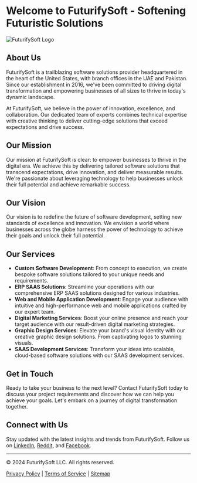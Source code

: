 # Welcome to FuturifySoft - Softening Futuristic Solutions

![FuturifySoft Logo](https://scontent.fhdd3-1.fna.fbcdn.net/v/t39.30808-6/434315594_122112742262250531_8134035666143766711_n.jpg?_nc_cat=110&ccb=1-7&_nc_sid=5f2048&_nc_eui2=AeH37JF-1GspH55ZB_FN5Ux6amwoPqgB0OpqbCg-qAHQ6jIrO1K1SAQp75YaJFTgpE8q4_3sIy23CbeilML9TG3d&_nc_ohc=zL0F4Lt1jVEAX_mDY7y&_nc_zt=23&_nc_ht=scontent.fhdd3-1.fna&cb_e2o_trans=t&oh=00_AfB6OA23A6P-Aenm8lUCm7LzZwDE9bzQMmLRnATajdveyw&oe=660F2343)

## About Us

FuturifySoft is a trailblazing software solutions provider headquartered in the heart of the United States, with branch offices in the UAE and Pakistan. Since our establishment in 2016, we've been committed to driving digital transformation and empowering businesses of all sizes to thrive in today's dynamic landscape.

At FuturifySoft, we believe in the power of innovation, excellence, and collaboration. Our dedicated team of experts combines technical expertise with creative thinking to deliver cutting-edge solutions that exceed expectations and drive success.

## Our Mission

Our mission at FuturifySoft is clear: to empower businesses to thrive in the digital era. We achieve this by delivering tailored software solutions that transcend expectations, drive innovation, and deliver measurable results. We're passionate about leveraging technology to help businesses unlock their full potential and achieve remarkable success.

## Our Vision

Our vision is to redefine the future of software development, setting new standards of excellence and innovation. We envision a world where businesses across the globe harness the power of technology to achieve their goals and unlock their full potential.

## Our Services

- **Custom Software Development**: From concept to execution, we create bespoke software solutions tailored to your unique needs and requirements.
- **ERP SAAS Solutions**: Streamline your operations with our comprehensive ERP SAAS solutions designed for various industries.
- **Web and Mobile Application Development**: Engage your audience with intuitive and high-performance web and mobile applications crafted by our expert team.
- **Digital Marketing Services**: Boost your online presence and reach your target audience with our result-driven digital marketing strategies.
- **Graphic Design Services**: Elevate your brand's visual identity with our creative graphic design solutions. From captivating logos to stunning visuals.
- **SAAS Development Services**: Transform your ideas into scalable, cloud-based software solutions with our SAAS development services.

## Get in Touch

Ready to take your business to the next level? Contact FuturifySoft today to discuss your project requirements and discover how we can help you achieve your goals. Let's embark on a journey of digital transformation together.

## Connect with Us

Stay updated with the latest insights and trends from FuturifySoft. Follow us on [LinkedIn](https://www.linkedin.com/company/futurifysoft), [Reddit](https://www.reddit.com/user/futurifysoft), and [Facebook](https://web.facebook.com/futurifysoft/).

---

© 2024 FuturifySoft LLC. All rights reserved.

[Privacy Policy](https://www.futurifysoft.com/privacy-policy) | [Terms of Service](https://www.futurifysoft.com/terms-of-service) | [Sitemap](https://www.futurifysoft.com/sitemap)
